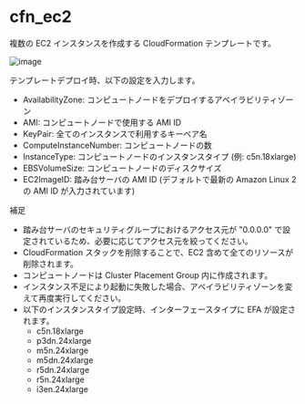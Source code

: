 # cfn_ec2
複数の EC2 インスタンスを作成する CloudFormation テンプレートです。

![image](https://user-images.githubusercontent.com/83407414/116553300-f0e70e80-a934-11eb-925b-b1b8b82ecce4.png)

テンプレートデプロイ時、以下の設定を入力します。

- AvailabilityZone: コンピュートノードをデプロイするアベイラビリティゾーン
- AMI: コンピュートノードで使用する AMI ID
- KeyPair: 全てのインスタンスで利用するキーペア名
- ComputeInstanceNumber: コンピュートノードの数
- InstanceType: コンピュートノードのインスタンスタイプ (例: c5n.18xlarge)
- EBSVolumeSize: コンピュートノードのディスクサイズ
- EC2ImageID: 踏み台サーバの AMI ID (デフォルトで最新の Amazon Linux 2 の AMI ID が入力されています)

補足

- 踏み台サーバのセキュリティグループにおけるアクセス元が "0.0.0.0" で設定されているため、必要に応じてアクセス元を絞ってください。
- CloudFormation スタックを削除することで、EC2 含めて全てのリソースが削除されます。
- コンピュートノードは Cluster Placement Group 内に作成されます。
- インスタンス不足により起動に失敗した場合、アベイラビリティゾーンを変えて再度実行してください。
- 以下のインスタンスタイプ設定時、インターフェースタイプに EFA が設定されます。
  - c5n.18xlarge
  - p3dn.24xlarge
  - m5n.24xlarge
  - m5dn.24xlarge
  - r5dn.24xlarge
  - r5n.24xlarge
  - i3en.24xlarge
